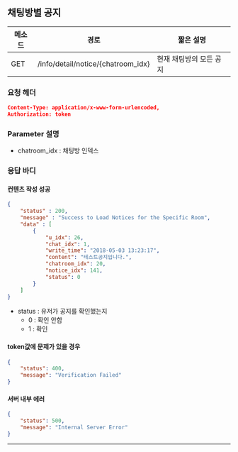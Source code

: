 ## 채팅방별 공지

| 메소드 | 경로                               | 짧은 설명               |
| ------ | ---------------------------------- | ----------------------- |
| GET    | /info/detail/notice/{chatroom_idx} | 현재 채팅방의 모든 공지 |

### 요청 헤더

```json
Content-Type: application/x-www-form-urlencoded,
Authorization: token
```

### Parameter 설명

* chatroom_idx : 채팅방 인덱스

### 응답 바디

#### 컨텐츠 작성 성공

```json
{
    "status" : 200,
    "message" : "Success to Load Notices for the Specific Room",
  	"data" : [
        {
            "u_idx": 26,
            "chat_idx": 1,
            "write_time": "2018-05-03 13:23:17",
            "content": "테스트공지입니다.",
            "chatroom_idx": 20,
            "notice_idx": 141,
            "status": 0
        }
    ]
}
```

* status : 유저가 공지를 확인했는지
  * 0 : 확인 안함
  * 1 : 확인

#### token값에 문제가 있을 경우

```json
{
    "status": 400,
    "message": "Verification Failed"
}
```

#### 서버 내부 에러

```json
{
    "status": 500,
    "message": "Internal Server Error"
}
```
------